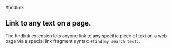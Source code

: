 #findlink

## Link to any text on a page.

The findlink extension lets anyone link to any specific piece of text on a web page via a special link fragment syntax: `#find(my search text)`.

